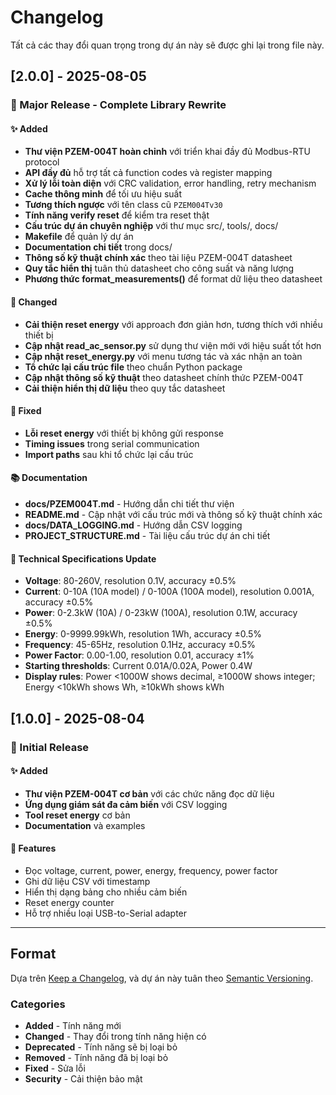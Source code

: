 # Changelog

Tất cả các thay đổi quan trọng trong dự án này sẽ được ghi lại trong file này.

## [2.0.0] - 2025-08-05

### 🎉 Major Release - Complete Library Rewrite

#### ✨ Added
- **Thư viện PZEM-004T hoàn chỉnh** với triển khai đầy đủ Modbus-RTU protocol
- **API đầy đủ** hỗ trợ tất cả function codes và register mapping
- **Xử lý lỗi toàn diện** với CRC validation, error handling, retry mechanism
- **Cache thông minh** để tối ưu hiệu suất
- **Tương thích ngược** với tên class cũ `PZEM004Tv30`
- **Tính năng verify reset** để kiểm tra reset thật
- **Cấu trúc dự án chuyên nghiệp** với thư mục src/, tools/, docs/
- **Makefile** để quản lý dự án
- **Documentation chi tiết** trong docs/
- **Thông số kỹ thuật chính xác** theo tài liệu PZEM-004T datasheet
- **Quy tắc hiển thị** tuân thủ datasheet cho công suất và năng lượng
- **Phương thức format_measurements()** để format dữ liệu theo datasheet

#### 🔄 Changed
- **Cải thiện reset energy** với approach đơn giản hơn, tương thích với nhiều thiết bị
- **Cập nhật read_ac_sensor.py** sử dụng thư viện mới với hiệu suất tốt hơn
- **Cập nhật reset_energy.py** với menu tương tác và xác nhận an toàn
- **Tổ chức lại cấu trúc file** theo chuẩn Python package
- **Cập nhật thông số kỹ thuật** theo datasheet chính thức PZEM-004T
- **Cải thiện hiển thị dữ liệu** theo quy tắc datasheet

#### 🐛 Fixed
- **Lỗi reset energy** với thiết bị không gửi response
- **Timing issues** trong serial communication
- **Import paths** sau khi tổ chức lại cấu trúc

#### 📚 Documentation
- **docs/PZEM004T.md** - Hướng dẫn chi tiết thư viện
- **README.md** - Cập nhật với cấu trúc mới và thông số kỹ thuật chính xác
- **docs/DATA_LOGGING.md** - Hướng dẫn CSV logging
- **PROJECT_STRUCTURE.md** - Tài liệu cấu trúc dự án chi tiết

#### 🔧 Technical Specifications Update
- **Voltage**: 80-260V, resolution 0.1V, accuracy ±0.5%
- **Current**: 0-10A (10A model) / 0-100A (100A model), resolution 0.001A, accuracy ±0.5%
- **Power**: 0-2.3kW (10A) / 0-23kW (100A), resolution 0.1W, accuracy ±0.5%
- **Energy**: 0-9999.99kWh, resolution 1Wh, accuracy ±0.5%
- **Frequency**: 45-65Hz, resolution 0.1Hz, accuracy ±0.5%
- **Power Factor**: 0.00-1.00, resolution 0.01, accuracy ±1%
- **Starting thresholds**: Current 0.01A/0.02A, Power 0.4W
- **Display rules**: Power <1000W shows decimal, ≥1000W shows integer; Energy <10kWh shows Wh, ≥10kWh shows kWh

## [1.0.0] - 2025-08-04

### 🎉 Initial Release

#### ✨ Added
- **Thư viện PZEM-004T cơ bản** với các chức năng đọc dữ liệu
- **Ứng dụng giám sát đa cảm biến** với CSV logging
- **Tool reset energy** cơ bản
- **Documentation** và examples

#### 🔧 Features
- Đọc voltage, current, power, energy, frequency, power factor
- Ghi dữ liệu CSV với timestamp
- Hiển thị dạng bảng cho nhiều cảm biến
- Reset energy counter
- Hỗ trợ nhiều loại USB-to-Serial adapter

---

## Format

Dựa trên [Keep a Changelog](https://keepachangelog.com/en/1.0.0/),
và dự án này tuân theo [Semantic Versioning](https://semver.org/spec/v2.0.0.html).

### Categories
- **Added** - Tính năng mới
- **Changed** - Thay đổi trong tính năng hiện có
- **Deprecated** - Tính năng sẽ bị loại bỏ
- **Removed** - Tính năng đã bị loại bỏ
- **Fixed** - Sửa lỗi
- **Security** - Cải thiện bảo mật 